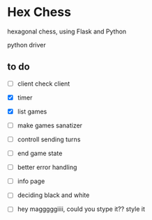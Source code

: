 # Hex Chess
hexagonal chess, using Flask and Python

python driver

## to do

- [ ] client check client
- [X] timer
- [X] list games
- [ ] make games sanatizer
- [ ] controll sending turns 
- [ ] end game state
- [ ] better error handling
- [ ] info page
- [ ] deciding black and white
- [ ] hey magggggiiii, could you stype it??
style it
 